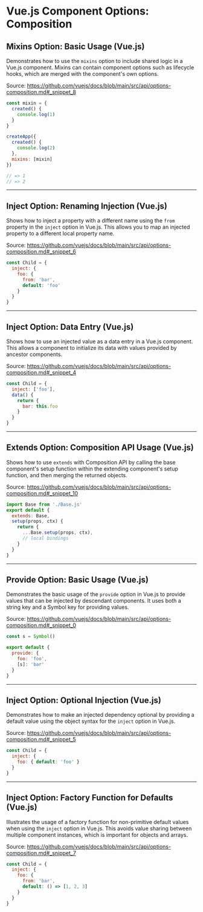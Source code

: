 # Vue.js Component Options: Composition

## Mixins Option: Basic Usage (Vue.js)

Demonstrates how to use the `mixins` option to include shared logic in a Vue.js component. Mixins can contain component options such as lifecycle hooks, which are merged with the component's own options.

Source: https://github.com/vuejs/docs/blob/main/src/api/options-composition.md#_snippet_8

```javascript
const mixin = {
  created() {
    console.log(1)
  }
}

createApp({
  created() {
    console.log(2)
  },
  mixins: [mixin]
})

// => 1
// => 2
```

---

## Inject Option: Renaming Injection (Vue.js)

Shows how to inject a property with a different name using the `from` property in the `inject` option in Vue.js.  This allows you to map an injected property to a different local property name.

Source: https://github.com/vuejs/docs/blob/main/src/api/options-composition.md#_snippet_6

```javascript
const Child = {
  inject: {
    foo: {
      from: 'bar',
      default: 'foo'
    }
  }
}
```

---

## Inject Option: Data Entry (Vue.js)

Shows how to use an injected value as a data entry in a Vue.js component. This allows a component to initialize its data with values provided by ancestor components.

Source: https://github.com/vuejs/docs/blob/main/src/api/options-composition.md#_snippet_4

```javascript
const Child = {
  inject: ['foo'],
  data() {
    return {
      bar: this.foo
    }
  }
}
```

---

## Extends Option: Composition API Usage (Vue.js)

Shows how to use `extends` with Composition API by calling the base component's setup function within the extending component's setup function, and then merging the returned objects.

Source: https://github.com/vuejs/docs/blob/main/src/api/options-composition.md#_snippet_10

```javascript
import Base from './Base.js'
export default {
  extends: Base,
  setup(props, ctx) {
    return {
      ...Base.setup(props, ctx),
      // local bindings
    }
  }
}
```

---

## Provide Option: Basic Usage (Vue.js)

Demonstrates the basic usage of the `provide` option in Vue.js to provide values that can be injected by descendant components. It uses both a string key and a Symbol key for providing values.

Source: https://github.com/vuejs/docs/blob/main/src/api/options-composition.md#_snippet_0

```javascript
const s = Symbol()

export default {
  provide: {
    foo: 'foo',
    [s]: 'bar'
  }
}
```

---

## Inject Option: Optional Injection (Vue.js)

Demonstrates how to make an injected dependency optional by providing a default value using the object syntax for the `inject` option in Vue.js.

Source: https://github.com/vuejs/docs/blob/main/src/api/options-composition.md#_snippet_5

```javascript
const Child = {
  inject: {
    foo: { default: 'foo' }
  }
}
```

---

## Inject Option: Factory Function for Defaults (Vue.js)

Illustrates the usage of a factory function for non-primitive default values when using the `inject` option in Vue.js. This avoids value sharing between multiple component instances, which is important for objects and arrays.

Source: https://github.com/vuejs/docs/blob/main/src/api/options-composition.md#_snippet_7

```javascript
const Child = {
  inject: {
    foo: {
      from: 'bar',
      default: () => [1, 2, 3]
    }
  }
}
```

